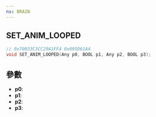 ```yaml
---
ns: BRAIN
---
```

## SET_ANIM_LOOPED

```c
// 0x70033C3CC29A1FF4 0x095D61A4
void SET_ANIM_LOOPED(Any p0, BOOL p1, Any p2, BOOL p3);
```


## 參數
* **p0**: 
* **p1**: 
* **p2**: 
* **p3**: 

